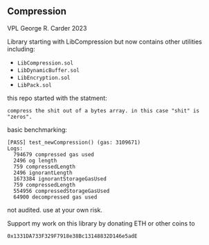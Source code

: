 ## Compression

VPL George R. Carder 2023

Library starting with LibCompression but now contains other utilities including:

- `LibCompression.sol`
- `LibDynamicBuffer.sol`
- `LibEncryption.sol`
- `LibPack.sol`


this repo started with the statment:

`compress the shit out of a bytes array. in this case "shit" is "zeros".`


basic benchmarking:
```
[PASS] test_newCompression() (gas: 3109671)
Logs:
  794679 compressed gas used
  2496 og length
  759 compressedLength
  2496 ignorantLength
  1673384 ignorantStorageGasUsed
  759 compressedLength
  554956 compressedStorageGasUsed
  64900 decompressed gas used
```

not audited. use at your own risk.

Support my work on this library by donating ETH or other coins to

`0x1331DA733F329F7918e38Bc13148832D146e5adE`

